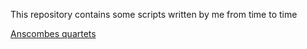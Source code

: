 This repository contains some scripts written by me from time to time




[Anscombes quartets](https://htmlpreview.github.io/https://github.com/ag999git/jupyter_notebooks/blob/master/Anascombes_quartets_FINAL.html)
